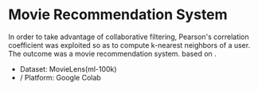 # Movie Recommendation System
In order to take advantage of collaborative filtering, Pearson's correlation coefficient was exploited so as to compute k-nearest neighbors of a user. The outcome was a movie recommendation system. based on .

-  Dataset: MovieLens(ml-100k)
- / Platform: Google Colab
